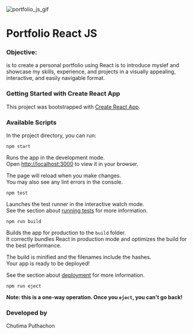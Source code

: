 
![portfolio_js_gif](https://github.com/user-attachments/assets/cfb48685-554a-4073-8928-94aef2677fdb)
# Portfolio React JS
### Objective:
is to create a personal portfolio using React is to introduce myslef and showcase my skills, experience, and projects in a visually appealing, interactive, and easily navigable format.

### Getting Started with Create React App

This project was bootstrapped with [Create React App](https://github.com/facebook/create-react-app).

### Available Scripts

In the project directory, you can run:

```
npm start
```

Runs the app in the development mode.\
Open [http://localhost:3000](http://localhost:3000) to view it in your browser.

The page will reload when you make changes.\
You may also see any lint errors in the console.

```
npm test
```

Launches the test runner in the interactive watch mode.\
See the section about [running tests](https://facebook.github.io/create-react-app/docs/running-tests) for more information.

```
npm run build
```

Builds the app for production to the `build` folder.\
It correctly bundles React in production mode and optimizes the build for the best performance.

The build is minified and the filenames include the hashes.\
Your app is ready to be deployed!

See the section about [deployment](https://facebook.github.io/create-react-app/docs/deployment) for more information.

```
npm run eject
```

**Note: this is a one-way operation. Once you `eject`, you can't go back!**

### Developed by
Chutima Puthachon
